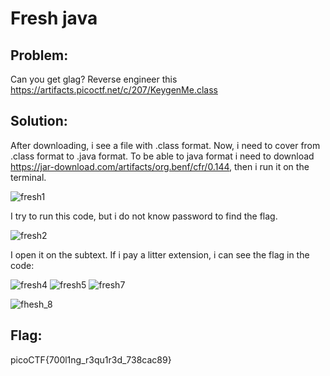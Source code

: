 # Fresh java 
## Problem: 
Can you get glag? 
Reverse engineer this https://artifacts.picoctf.net/c/207/KeygenMe.class
## Solution: 
After downloading, i see a file with .class format. Now, i need to cover from .class format to .java format. 
To be able to java format i need to download https://jar-download.com/artifacts/org.benf/cfr/0.144, then i run it on the terminal. 

![fresh1](https://user-images.githubusercontent.com/84562630/159388618-7bd81a66-df62-4bf4-b705-ce891fb71b14.PNG)

I try to run this code, but i do not know password to find the flag. 

![fresh2](https://user-images.githubusercontent.com/84562630/159388907-7d0a55b9-7d7b-459b-af8f-a8f2a76284a3.PNG)

I open it on the subtext. If i pay a litter extension, i can see the flag in the code: 

![fresh4](https://user-images.githubusercontent.com/84562630/159389328-0f8abe7a-da39-43eb-8c08-9d475d5695c8.PNG)  ![fresh5](https://user-images.githubusercontent.com/84562630/159389539-5c52bd37-016e-49f0-817e-45d36773142e.PNG) ![fresh7](https://user-images.githubusercontent.com/84562630/159389761-e1bfed8e-9880-480b-9406-1216bfdef18c.PNG)
 
![fhesh_8](https://user-images.githubusercontent.com/84562630/159389928-d6fd1551-8fcf-4bb1-9f3a-dad1546eba8d.PNG)

## Flag: 
picoCTF{700l1ng_r3qu1r3d_738cac89}
